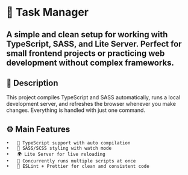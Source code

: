 # 🧩 Task Manager 
A simple and clean setup for working with TypeScript, SASS, and Lite Server.
Perfect for small frontend projects or practicing web development without complex frameworks.
---

## 🚀 Description
This project compiles TypeScript and SASS automatically, runs a local development server,
and refreshes the browser whenever you make changes. Everything is handled with just one command.

## ⚙️ Main Features
	•	🧠 TypeScript support with auto compilation
	•	🎨 SASS/SCSS styling with watch mode
	•	🌍 Lite Server for live reloading
	•	🔄 Concurrently runs multiple scripts at once
	•	🧹 ESLint + Prettier for clean and consistent code

